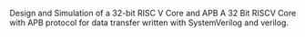 Design and Simulation of a 32-bit RISC V Core and APB
A 32 Bit RISCV Core with APB protocol for data transfer written with SystemVerilog and verilog.
